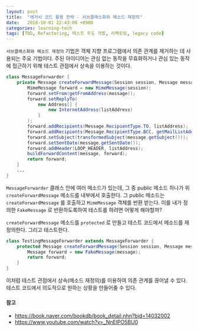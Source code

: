 ```yaml
---
layout: post
title:  "레거시 코드 활용 전략 - 서브클래스화와 메소드 재정의"
date:   2018-10-01 22:43:00 +0900
categories: learning-tech
tags: [TDD, Refactoring, 테스트 주도 개발, 리팩토링, legacy code]
---
```


`서브클래스화와 메소드 재정의` 기법은 객체 지향 프로그램에서 의존 관계를 제거하는 데 사용되는 주요 기법이다. 주된 아이디어는 관심 없는 동작을 무효화하거나 관심 있는 동작에 접근하기 위해 테스트 관점에서 상속을 이용하는 것이다.

```java
class MessageForwarder {
    private Message createForwardMessage(Session session, Message message) throws MessagingException, IOException {
        MimeMessage forward = new MimeMessage(session);
        forward.setFrom(getFromAddress(message));
        forward.setReplyTo(
            new Address[] {
                new InternetAddress(listAddress) 
            }
        );
        forward.addRecipients(Message.RecipientType.TO, listAddress);
        forward.addRecipients(Message.RecipientType.BCC, getMailListAddresses());
        forward.setSubject(transformedSubject(message.getSubject()));
        forward.setSentDate(message.getSentDate());
        forward.addHeader(LOOP_HEADER, listAddress);
        buildForwardContent(message, forward);
        return forward;
    }
    ...
}
```

`MessageForwarder` 클래스 안에 여러 메소드가 있는데, 그 중 public 메소드 하나가 위 `createForwardMessage` 메소드를 내부에서 호출한다. 그 public 메소드는 `createForwardMessage` 를 호출하고 `MimeMessage` 객체를 반환 받는다. 이를 내가 정의한 `FakeMessage` 로 반환하도록하여 테스트를 하려면 어떻게 해야할까?

`createForwardMessage` 메소드를 `protected` 로 만들고 테스트 코드에서 메소드를 재정의한다. 그리고 테스트한다.
```java
class TestingMessageForwarder extends MessageForwarder {
    protected Message createForwardMessage(Session session, Message message) {
        Message forward = new FakeMessage(message);
        return forward;
    }
}
```

이처럼 테스트 관점에서 상속(메소드 재정의)를 이용하여 의존 관계를 끊어낼 수 있다. 테스트 코드에서 의도적으로 원하는 상황을 만들어줄 수 있다.

#### 참고
- https://book.naver.com/bookdb/book_detail.nhn?bid=14032002
- https://www.youtube.com/watch?v=_NnElPO5BU0